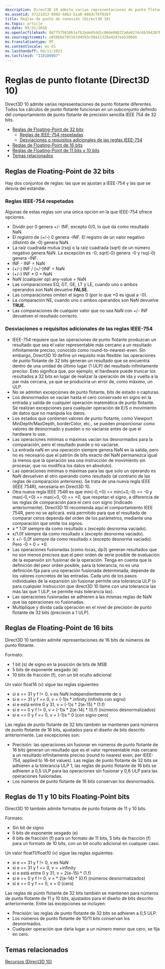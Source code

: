 ```yaml
---
description: Direct3D 10 admite varias representaciones de punto flotante diferentes. Todos los cálculos de punto flotante funcionan en un subconjunto definido del comportamiento de punto flotante de precisión sencilla IEEE 754 de 32 bits.
ms.assetid: 57221d13-8993-4db3-b1a0-88bdcf6f0167
title: Reglas de punto de conexión (Direct3D 10)
ms.topic: article
ms.date: 05/31/2018
ms.openlocfilehash: 0d7f575810b1efb1bde65dd1c80de98837a0a0274c6b394207b612874f289054
ms.sourcegitcommit: e858bbe701567d4583c50a11326e42d7ea51804b
ms.translationtype: MT
ms.contentlocale: es-ES
ms.lasthandoff: 08/11/2021
ms.locfileid: "118100987"
---
```

# <a name="floating-point-rules-direct3d-10"></a>Reglas de punto flotante (Direct3D 10)

Direct3D 10 admite varias representaciones de punto flotante diferentes. Todos los cálculos de punto flotante funcionan en un subconjunto definido del comportamiento de punto flotante de precisión sencilla IEEE 754 de 32 bits.

-   [Reglas de Floating-Point de 32 bits](#32-bit-floating-point-rules)
    -   [Reglas de IEEE-754 respetadas](#honored-ieee-754-rules)
    -   [Desviaciones o requisitos adicionales de las reglas IEEE-754](#deviations-or-additional-requirements-from-ieee-754-rules)
-   [Reglas de Floating-Point de 16 bits](#16-bit-floating-point-rules)
-   [Reglas de Floating-Point de 11 bits y 10 bits](#11-bit-and-10-bit-floating-point-rules)
-   [Temas relacionados](#related-topics)

## <a name="32-bit-floating-point-rules"></a>Reglas de Floating-Point de 32 bits

Hay dos conjuntos de reglas: las que se ajustan a IEEE-754 y las que se desvía del estándar.

### <a name="honored-ieee-754-rules"></a>Reglas IEEE-754 respetadas

Algunas de estas reglas son una única opción en la que IEEE-754 ofrece opciones.

-   Dividir por 0 genera +/- INF, excepto 0/0, lo que da como resultado NaN.
-   El registro de (+/-) 0 genera -INF. El registro de un valor negativo (distinto de -0) genera NaN.
-   La raíz cuadrada mutua (rsq) o la raíz cuadrada (sqrt) de un número negativo genera NaN. La excepción es -0; sqrt(-0) genera -0 y rsq(-0) genera -INF.
-   INF - INF = NaN
-   (+/-) INF / (+/-)INF = NaN
-   (+/-) INF \* 0 = NaN
-   NaN (cualquier op) any-value = NaN
-   Las comparaciones EQ, GT, GE, LT y LE, cuando uno o ambos operandos son NaN devuelve **FALSE.**
-   Las comparaciones omiten el signo 0 (por lo que +0 es igual a -0).
-   La comparación NE, cuando uno o ambos operandos son NaN devuelve **TRUE.**
-   Las comparaciones de cualquier valor que no sea NaN con +/- INF devuelven el resultado correcto.

### <a name="deviations-or-additional-requirements-from-ieee-754-rules"></a>Desviaciones o requisitos adicionales de las reglas IEEE-754

-   IEEE-754 requiere que las operaciones de punto flotante produzcan un resultado que sea el valor representable más cercano a un resultado infinitamente preciso, conocido como round-to-nearest-even. Sin embargo, Direct3D 10 define un requisito más flexible: las operaciones de punto flotante de 32 bits generan un resultado que se encuentra dentro de una unidad de último lugar (1 ULP) del resultado infinitamente preciso. Esto significa que, por ejemplo, el hardware puede truncar los resultados a 32 bits en lugar de realizar la operación de ida y vuelta a la par más cercana, ya que se produciría un error de, como máximo, un ULP.
-   No se admiten excepciones de punto flotante, bits de estado o capturas.
-   Los desnormados se vacían hasta el cero conservado en signo en la entrada y salida de cualquier operación matemática de punto flotante. Se realizan excepciones para cualquier operación de E/S o movimiento de datos que no manipula los datos.
-   Los estados que contienen valores de punto flotante, como Viewport MinDepth/MaxDepth, borderColor, etc., se pueden proporcionar como valores de desnormado y pueden o no vaciarse antes de que el hardware lo use.
-   Las operaciones mínimas o máximas vacían los desnormados para la comparación, pero el resultado puede o no vaciarse.
-   La entrada naN en una operación siempre genera NaN en la salida, pero no es necesario que el patrón de bits exacto del NaN permanezca igual (a menos que la operación sea una instrucción de movimiento sin procesar, que no modifica los datos en absoluto).
-   Las operaciones mínimas o máximas para las que solo un operando es NaN devuelven el otro operando como resultado (al contrario de las reglas de comparación anteriores). Se trata de una nueva regla IEEE (IEEE 754R), necesaria en Direct3D 10.
-   Otra nueva regla IEEE 754R es que min(-0,+0) == min(+0,-0) == -0 y max(-0,+0) == max(+0,-0) == +0, que respetan el signo, a diferencia de las reglas de comparación para el cero con signo (indicado anteriormente). Direct3D 10 recomienda aquí el comportamiento IEEE 754R, pero no se aplicará. está permitido para que el resultado de comparar ceros dependa del orden de los parámetros, mediante una comparación que omite los signos.
-   x \* 1.0f siempre da como resultado x (excepto desnorma vaciado).
-   x/1.0f siempre da como resultado x (excepto desnorma vaciado).
-   x +/- 0,0f siempre da como resultado x (excepto desnorma vaciado). Pero -0 + 0 = +0.
-   Las operaciones fusionadas (como locas, dp3) generan resultados que no son menos precisos que el peor orden de serie posible de evaluación de la expansión sin fusionar de la operación. Tenga en cuenta que la definición del peor orden posible, para la tolerancia, no es una definición fija para una operación fusionada determinada; depende de los valores concretos de las entradas. Cada uno de los pasos individuales de la expansión sin fusionar permite una tolerancia ULP (o para cualquier instrucción que direct3D 10 llame con una tolerancia lax más lax que 1 ULP, se permite más tolerancia lax).
-   Las operaciones fusionadas se adhieren a las mismas reglas de NaN que las operaciones no fusionadas.
-   Multiplique y divida cada operación en el nivel de precisión de punto flotante de 32 bits (precisión a 1 ULP).

## <a name="16-bit-floating-point-rules"></a>Reglas de Floating-Point de 16 bits

Direct3D 10 también admite representaciones de 16 bits de números de punto flotante.

Formato:

-   1 bit (s) de signo en la posición de bits de MSB
-   5 bits de exponente sesgado (e)
-   10 bits de fracción (f), con un bit oculto adicional

Un valor float16 (v) sigue las reglas siguientes:

-   si e == 31 y f != 0, v es NaN independientemente de s
-   si e == 31 y f == 0, v = (-1)s \* infinity (infinito con signo)
-   si e está entre 0 y 31, v = (-1)s \* 2(e-15) \* (1.f)
-   si e == 0 y f != 0, v = (-1)s \* 2(e-14) \* (0.f) (números desnormalizados)
-   si e == 0 y f == 0, v = (-1)s \* 0 (con signo cero)

Las reglas de punto flotante de 32 bits también se mantienen para números de punto flotante de 16 bits, ajustados para el diseño de bits descrito anteriormente. Las excepciones son:

-   Precisión: las operaciones sin fusionar en números de punto flotante de 16 bits generan un resultado que es el valor representable más cercano a un resultado infinitamente preciso (round to nearest even, per IEEE-754, applied to 16-bit values). Las reglas de punto flotante de 32 bits se adhieren a la tolerancia ULP 1, las reglas de punto flotante de 16 bits se adhieren a 0,5 ULP para las operaciones sin fusionar y 0,6 ULP para las operaciones fusionadas.
-   Los números de punto flotante de 16 bits conservan los desnormados.

## <a name="11-bit-and-10-bit-floating-point-rules"></a>Reglas de 11 y 10 bits Floating-Point bits

Direct3D 10 también admite formatos de punto flotante de 11 y 10 bits.

Formato:

-   Sin bit de signo
-   5 bits de exponente sesgado (e)
-   6 bits de fracción (f) para un formato de 11 bits, 5 bits de fracción (f) para un formato de 10 bits, con un bit oculto adicional en cualquier caso.

Un valor float11/float10 (v) sigue las reglas siguientes:

-   si e == 31 y f != 0, v es NaN
-   si e == 31 y f == 0, v = +infinity
-   si e está entre 0 y 31, v = 2(e-15) \* (1.f)
-   si e == 0 y f != 0, v = \* 2(e-14) \* (0.f) (números desnormalizados)
-   si e == 0 y f == 0, v = 0 (cero)

Las reglas de punto flotante de 32 bits también se mantienen para números de punto flotante de 11 y 10 bits, ajustados para el diseño de bits descrito anteriormente. Entre las excepciones se incluyen:

-   Precisión: las reglas de punto flotante de 32 bits se adhieren a 0,5 ULP.
-   Los números de punto flotante de 10/11 bits conservan los desnormados.
-   Cualquier operación que daría lugar a un número menor que cero, se fija en cero.

## <a name="related-topics"></a>Temas relacionados

<dl> <dt>

[Recursos (Direct3D 10)](d3d10-graphics-programming-guide-resources.md)
</dt> </dl>

 

 



